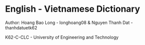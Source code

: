 # English - Vietnamese Dictionary 

Author: Hoang Bao Long - longhoang08 & Nguyen Thanh Dat - thanhdatuetk62

K62-C-CLC - University of Engineering and Technology
